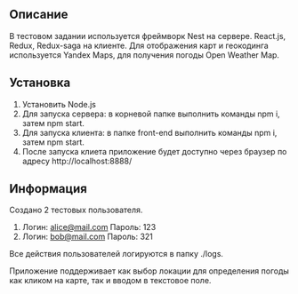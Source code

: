 ## Описание

В тестовом задании используется фреймворк Nest на сервере. React.js, Redux, Redux-saga на клиенте.
Для отображения карт и геокодинга используется Yandex Maps, для получения погоды Open Weather Map.

## Установка

1.  Установить Node.js
2.  Для запуска сервeра: в корневой папке выполнить команды npm i, затем npm start.
3.  Для запуска клиента: в папке front-end выполнить команды npm i, затем npm start.
4.  После запуска клиета приложение будет доступно через браузер по адресу http://localhost:8888/

## Информация

Создано 2 тестовых пользователя.

1.  Логин: alice@mail.com Пароль: 123
2.  Логин: bob@mail.com Пароль: 321

Все действия пользователей логируются в папку ./logs.

Приложение поддерживает как выбор локации для определения погоды как кликом на карте, так и вводом в текстовое поле.
